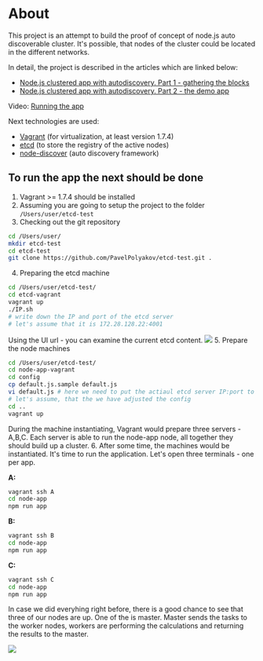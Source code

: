 # About

This project is an attempt to build the proof of concept of node.js auto discoverable cluster.
It's possible, that nodes of the cluster could be located in the different networks.

In detail, the project is described in the articles which are linked below:
- [Node.js clustered app with autodiscovery. Part 1 - gathering the blocks](http://pavelpolyakov.com/2016/01/17/node-js-clustered-app-with-autodiscovery-part-1-gathering-the-blocks/)
- [Node.js clustered app with autodiscovery. Part 2 - the demo app](http://pavelpolyakov.com/2016/01/17/node-js-clustered-app-with-autodiscovery-part-2-the-demo-app/)

Video: [Running the app](https://www.youtube.com/watch?v=As0BCnwHLHA)


Next technologies are used:
* [Vagrant](https://www.vagrantup.com/) (for virtualization, at least version 1.7.4)
* [etcd](https://github.com/coreos/etcd) (to store the registry of the active nodes)
* [node-discover](https://github.com/wankdanker/node-discover) (auto discovery framework)

## To run the app the next should be done
1. Vagrant >= 1.7.4 should be installed
2. Assuming you are going to setup the project to the folder `/Users/user/etcd-test`
3. Checking out the git repository
 
 ```bash
cd /Users/user/
mkdir etcd-test 
cd etcd-test
git clone https://github.com/PavelPolyakov/etcd-test.git .
```
4. Preparing the etcd machine
 
 ```bash
cd /Users/user/etcd-test/
cd etcd-vagrant
vagrant up
./IP.sh
# write down the IP and port of the etcd server
# let's assume that it is 172.28.128.22:4001
```
 Using the UI url - you can examine the current etcd content.
 ![](http://i.imgur.com/67Qrh0U.png)
5. Prepare the node machines
 
 ```bash
cd /Users/user/etcd-test/
cd node-app-vagrant
cd config
cp default.js.sample default.js
vi default.js # here we need to put the actiaul etcd server IP:port to the etcd section of the config, instead of the example one
# let's assume, that the we have adjusted the config
cd ..
vagrant up
```
 During the machine instantiating, Vagrant would prepare three servers - A,B,C.
 Each server is able to run the node-app node, all together they should build up a cluster.
6. After some time, the machines would be instantiated. It's time to run the application.
 Let's open three terminals - one per app. 
 
 **A:**
 ```bash
vagrant ssh A
cd node-app
npm run app
```
 **B:**
 ```bash
vagrant ssh B
cd node-app
npm run app
```
 **C:**
 ```bash
vagrant ssh C
cd node-app 
npm run app
```
 In case we did everyhing right before, there is a good chance to see that three of our nodes are up. One of the is master.
 Master sends the tasks to the worker nodes, workers are performing the calculations and returning the results to the master.
 
 ![](http://i.imgur.com/vMyXaaT.png)

